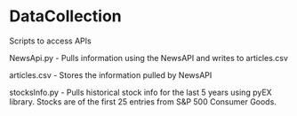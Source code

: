 # DataCollection
Scripts to access APIs 

NewsApi.py - Pulls information using the NewsAPI and writes to articles.csv

articles.csv - Stores the information pulled by NewsAPI

stocksInfo.py - Pulls historical stock info for the last 5 years using pyEX library. Stocks are of the first 25 entries from S&P 500 Consumer Goods.
